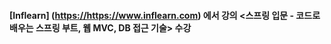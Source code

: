 #### [Inflearn] (<https://https://www.inflearn.com>) 에서 강의 <스프링 입문 - 코드로 배우는 스프링 부트, 웹 MVC, DB 접근 기술> 수강
